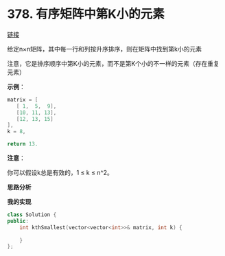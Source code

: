 # 378. 有序矩阵中第K小的元素

[链接](https://leetcode-cn.com/problems/kth-smallest-element-in-a-sorted-matrix/description/)

给定n×n矩阵，其中每一行和列按升序排序，则在矩阵中找到第k小的元素

注意，它是排序顺序中第K小的元素，而不是第K个小的不一样的元素（存在重复元素）

**示例**：

```c++
matrix = [
   [ 1,  5,  9],
   [10, 11, 13],
   [12, 13, 15]
],
k = 8,

return 13.
```

**注意**：

你可以假设k总是有效的，1 ≤ k ≤ n^2。

**思路分析**

**我的实现**

```c++
class Solution {
public:
    int kthSmallest(vector<vector<int>>& matrix, int k) {
        
    }
};
```

